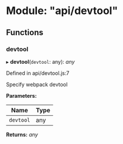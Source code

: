 # Module: "api/devtool"

## Functions

### devtool

▸ **devtool**(`devtool`: any): _any_

Defined in api/devtool.js:7

Specify webpack devtool

**Parameters:**

| Name      | Type |
| --------- | ---- |
| `devtool` | any  |

**Returns:** _any_
